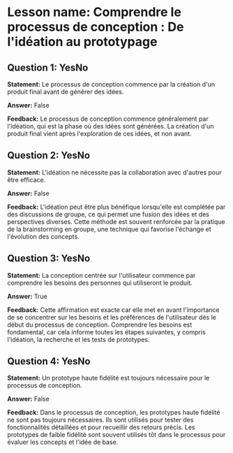 # Lesson name: Comprendre le processus de conception : De l'idéation au prototypage

## Question 1: YesNo

**Statement:** Le processus de conception commence par la création d'un produit final avant de générer des idées.

**Answer:** False

**Feedback:**
Le processus de conception commence généralement par l'idéation, qui est la phase où des idées sont générées. La création d'un produit final vient après l'exploration de ces idées, et non avant.


## Question 2: YesNo

**Statement:** L'idéation ne nécessite pas la collaboration avec d'autres pour être efficace.

**Answer:** False

**Feedback:**
L'idéation peut être plus bénéfique lorsqu'elle est complétée par des discussions de groupe, ce qui permet une fusion des idées et des perspectives diverses. Cette méthode est souvent renforcée par la pratique de la brainstorming en groupe, une technique qui favorise l'échange et l'évolution des concepts.


## Question 3: YesNo

**Statement:** La conception centrée sur l'utilisateur commence par comprendre les besoins des personnes qui utiliseront le produit.

**Answer:** True

**Feedback:**
Cette affirmation est exacte car elle met en avant l'importance de se concentrer sur les besoins et les préférences de l'utilisateur dès le début du processus de conception. Comprendre les besoins est fondamental, car cela informe toutes les étapes suivantes, y compris l'idéation, la recherche et les tests de prototypes.


## Question 4: YesNo

**Statement:** Un prototype haute fidélité est toujours nécessaire pour le processus de conception.

**Answer:** False

**Feedback:**
Dans le processus de conception, les prototypes haute fidélité ne sont pas toujours nécessaires. Ils sont utilisés pour tester des fonctionnalités détaillées et pour recueillir des retours précis. Les prototypes de faible fidélité sont souvent utilisés tôt dans le processus pour évaluer les concepts et l'idée de base.

